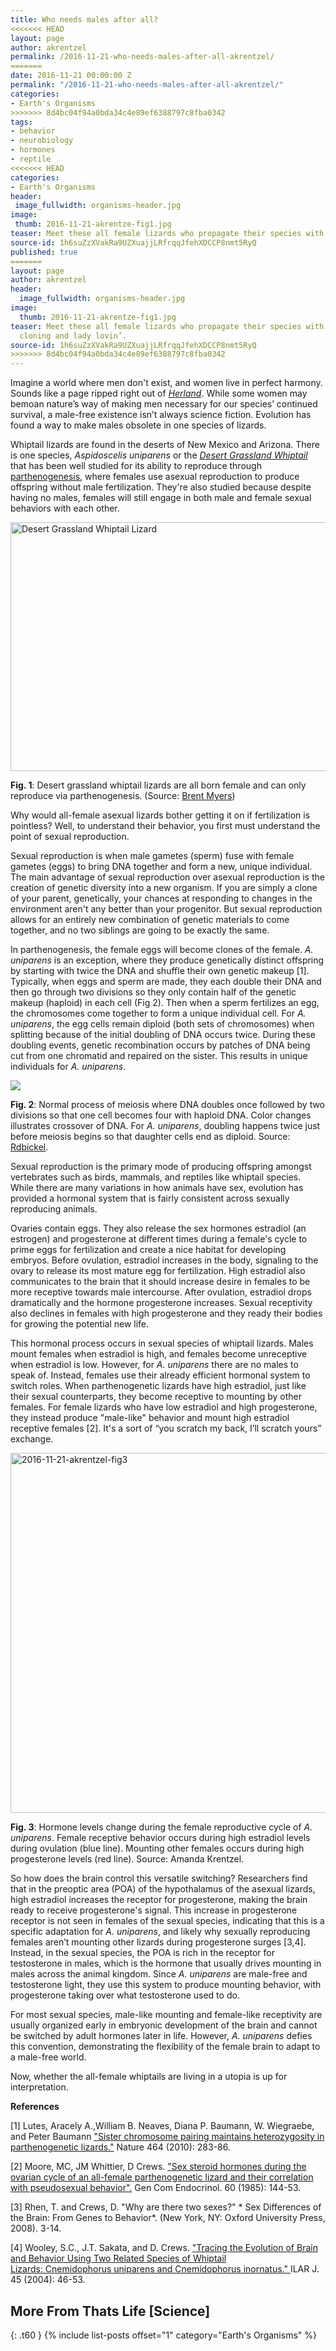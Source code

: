 ```yaml
---
title: Who needs males after all?
<<<<<<< HEAD
layout: page
author: akrentzel
permalink: /2016-11-21-who-needs-males-after-all-akrentzel/
=======
date: 2016-11-21 00:00:00 Z
permalink: "/2016-11-21-who-needs-males-after-all-akrentzel/"
categories:
- Earth's Organisms
>>>>>>> 8d4bc04f94a0bda34c4e89ef6388797c8fba0342
tags:
- behavior
- neurobiology
- hormones
- reptile
<<<<<<< HEAD
categories:
- Earth's Organisms
header:
 image_fullwidth: organisms-header.jpg
image:
 thumb: 2016-11-21-akrentze-fig1.jpg
teaser: Meet these all female lizards who propagate their species with some diversified cloning and lady lovin’.
source-id: 1h6suZzXVakRa9UZXuajjLRfrqqJfehXDCCP8nmt5RyQ
published: true
=======
layout: page
author: akrentzel
header:
  image_fullwidth: organisms-header.jpg
image:
  thumb: 2016-11-21-akrentze-fig1.jpg
teaser: Meet these all female lizards who propagate their species with some diversified
  cloning and lady lovin’.
source-id: 1h6suZzXVakRa9UZXuajjLRfrqqJfehXDCCP8nmt5RyQ
>>>>>>> 8d4bc04f94a0bda34c4e89ef6388797c8fba0342
---
```


Imagine a world where men don't exist, and women live in perfect harmony. Sounds like a page ripped right out of *[Herland](https://en.wikipedia.org/wiki/Herland_(novel))*. While some women may bemoan nature’s way of making men necessary for our species’ continued survival, a male-free existence isn’t always science fiction. Evolution has found a way to make males obsolete in one species of lizards. 

Whiptail lizards are found in the deserts of New Mexico and Arizona. There is one species, *Aspidoscelis uniparens* or the *[Desert Grassland Whiptail](https://en.wikipedia.org/wiki/Desert_grassland_whiptail_lizard)* that has been well studied for its ability to reproduce through [parthenogenesis](https://en.wikipedia.org/wiki/Parthenogenesis), where females use asexual reproduction to produce offspring without male fertilization. They're also studied because despite having no males, females will still engage in both male and female sexual behaviors with each other.  

<a data-flickr-embed="true"  href="https://www.flickr.com/photos/bamyers4az/7959635438" title="Desert Grassland Whiptail Lizard"><img src="https://c7.staticflickr.com/9/8436/7959635438_4ed6a52e2f_z.jpg" width="640" height="398" alt="Desert Grassland Whiptail Lizard"></a><script async src="//embedr.flickr.com/assets/client-code.js" charset="utf-8"></script>

**Fig. 1**: Desert grassland whiptail lizards are all born female and can only reproduce via parthenogenesis. (Source: [Brent Myers](https://www.flickr.com/photos/bamyers4az/7959635438))

Why would all-female asexual lizards bother getting it on if fertilization is pointless? Well, to understand their behavior, you first must understand the point of sexual reproduction.

Sexual reproduction is when male gametes (sperm) fuse with female gametes (eggs) to bring DNA together and form a new, unique individual. The main advantage of sexual reproduction over asexual reproduction is the creation of genetic diversity into a new organism. If you are simply a clone of your parent, genetically, your chances at responding to changes in the environment aren't any better than your progenitor. But sexual reproduction allows for an entirely new combination of genetic materials to come together, and no two siblings are going to be exactly the same.

In parthenogenesis, the female eggs will become clones of the female. *A. uniparens* is an exception, where they produce genetically distinct offspring by starting with twice the DNA and shuffle their own genetic makeup [1]. Typically, when eggs and sperm are made, they each double their DNA and then go through two divisions so they only contain half of the genetic makeup (haploid) in each cell (Fig 2). Then when a sperm fertilizes an egg, the chromosomes come together to form a unique individual cell. For *A. uniparens*, the egg cells remain diploid (both sets of chromosomes) when splitting because of the initial doubling of DNA occurs twice. During these doubling events, genetic recombination occurs by patches of DNA being cut from one chromatid and repaired on the sister. This results in unique individuals for *A. uniparens*.

<img src ="https://upload.wikimedia.org/wikipedia/commons/9/96/Meiosis_Overview_new.svg" />

**Fig. 2**: Normal process of meiosis where DNA doubles once followed by two divisions so that one cell becomes four with haploid DNA. Color changes illustrates crossover of DNA. For *A. uniparens*, doubling happens twice just before meiosis begins so that daughter cells end as diploid. Source: [Rdbickel](https://upload.wikimedia.org/wikipedia/commons/9/96/Meiosis_Overview_new.svg).

Sexual reproduction is the primary mode of producing offspring amongst vertebrates such as birds, mammals, and reptiles like whiptail species. While there are many variations in how animals have sex, evolution has provided a hormonal system that is fairly consistent across sexually reproducing animals. 

Ovaries contain eggs. They also release the sex hormones estradiol (an estrogen) and progesterone at different times during a female's cycle to prime eggs for fertilization and create a nice habitat for developing embryos. Before ovulation, estradiol increases in the body, signaling to the ovary to release its most mature egg for fertilization. High estradiol also communicates to the brain that it should increase desire in females to be more receptive towards male intercourse. After ovulation, estradiol drops dramatically and the hormone progesterone increases. Sexual receptivity also declines in females with high progesterone and they ready their bodies for growing the potential new life.

This hormonal process occurs in sexual species of whiptail lizards. Males mount females when estradiol is high, and females become unreceptive when estradiol is low. However, for *A. uniparens* there are no males to speak of. Instead, females use their already efficient hormonal system to switch roles. When parthenogenetic lizards have high estradiol, just like their sexual counterparts, they become receptive to mounting by other females. For female lizards who have low estradiol and high progesterone, they instead produce "male-like" behavior and mount high estradiol receptive females [2]. It's a sort of “you scratch my back, I’ll scratch yours” exchange.

<a data-flickr-embed="true"  href="https://www.flickr.com/photos/139839751@N06/31063543791/in/dateposted-friend/" title="2016-11-21-akrentzel-fig3"><img src="https://c8.staticflickr.com/6/5539/31063543791_1433340c3c_b.jpg" width="1024" height="576" alt="2016-11-21-akrentzel-fig3"></a><script async src="//embedr.flickr.com/assets/client-code.js" charset="utf-8"></script>

**Fig. 3**: Hormone levels change during the female reproductive cycle of *A. uniparens*. Female receptive behavior occurs during high estradiol levels during ovulation (blue line). Mounting other females occurs during high progesterone levels (red line). Source: Amanda Krentzel.

So how does the brain control this versatile switching? Researchers find that in the preoptic area (POA) of the hypothalamus of the asexual lizards, high estradiol increases the receptor for progesterone, making the brain ready to receive progesterone's signal. This increase in progesterone receptor is not seen in females of the sexual species, indicating that this is a specific adaptation for *A. uniparens*, and likely why sexually reproducing females aren’t mounting other lizards during progesterone surges [3,4]. Instead, in the sexual species, the POA is rich in the receptor for testosterone in males, which is the hormone that usually drives mounting in males across the animal kingdom. Since *A. uniparens* are male-free and testosterone light, they use this system to produce mounting behavior, with progesterone taking over what testosterone used to do.

For most sexual species, male-like mounting and female-like receptivity are usually organized early in embryonic development of the brain and cannot be switched by adult hormones later in life. However, *A. uniparens* defies this convention, demonstrating the flexibility of the female brain to adapt to a male-free world. 

Now, whether the all-female whiptails are living in a utopia is up for interpretation. 

**References**

[1] Lutes, Aracely A.,William B. Neaves, Diana P. Baumann, W. Wiegraebe, and Peter Baumann ["Sister chromosome pairing maintains heterozygosity in parthenogenetic lizards."](http://www.nature.com/nature/journal/v464/n7286/full/nature08818.html) Nature 464 (2010): 283-86.

[2] Moore, MC, JM Whittier, D Crews. ["Sex steroid hormones during the ovarian cycle of an all-female parthenogenetic lizard and their correlation with pseudosexual behavior".](http://www.sciencedirect.com/science/article/pii/0016648085903089) Gen Com Endocrinol. 60 (1985): 144-53. 

[3] Rhen, T. and Crews, D. "Why are there two sexes?" * Sex Differences of the Brain: From Genes to Behavior*. (New York, NY: Oxford University Press, 2008). 3-14.

[4] Wooley, S.C., J.T. Sakata, and D. Crews. ["Tracing the Evolution of Brain and Behavior Using Two Related Species of Whiptail Lizards: Cnemidophorus uniparens and Cnemidophorus inornatus." ](http://ilarjournal.oxfordjournals.org/content/45/1/46.full)ILAR J. 45 (2004): 46-53.

## More From Thats Life [Science]
{: .t60 }
{% include list-posts offset="1" category="Earth's Organisms" %}
